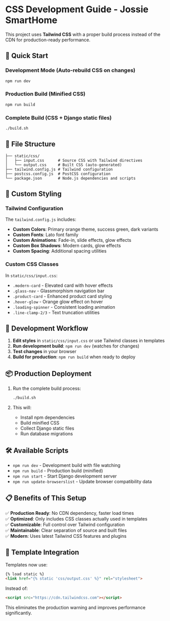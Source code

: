 # CSS Development Guide - Jossie SmartHome

This project uses **Tailwind CSS** with a proper build process instead of the CDN for production-ready performance.

## 🚀 Quick Start

### Development Mode (Auto-rebuild CSS on changes)
```bash
npm run dev
```

### Production Build (Minified CSS)
```bash
npm run build
```

### Complete Build (CSS + Django static files)
```bash
./build.sh
```

## 📁 File Structure

```
├── static/css/
│   ├── input.css      # Source CSS with Tailwind directives
│   └── output.css     # Built CSS (auto-generated)
├── tailwind.config.js # Tailwind configuration
├── postcss.config.js  # PostCSS configuration
└── package.json       # Node.js dependencies and scripts
```

## 🎨 Custom Styling

### Tailwind Configuration
The `tailwind.config.js` includes:
- **Custom Colors**: Primary orange theme, success green, dark variants
- **Custom Fonts**: Lato font family
- **Custom Animations**: Fade-in, slide effects, glow effects
- **Custom Box Shadows**: Modern cards, glow effects
- **Custom Spacing**: Additional spacing utilities

### Custom CSS Classes
In `static/css/input.css`:
- `.modern-card` - Elevated card with hover effects
- `.glass-nav` - Glassmorphism navigation bar
- `.product-card` - Enhanced product card styling
- `.hover-glow` - Orange glow effect on hover
- `.loading-spinner` - Consistent loading animation
- `.line-clamp-2/3` - Text truncation utilities

## 🔧 Development Workflow

1. **Edit styles** in `static/css/input.css` or use Tailwind classes in templates
2. **Run development build**: `npm run dev` (watches for changes)
3. **Test changes** in your browser
4. **Build for production**: `npm run build` when ready to deploy

## 📦 Production Deployment

1. Run the complete build process:
   ```bash
   ./build.sh
   ```

2. This will:
   - Install npm dependencies
   - Build minified CSS
   - Collect Django static files
   - Run database migrations

## 🛠️ Available Scripts

- `npm run dev` - Development build with file watching
- `npm run build` - Production build (minified)
- `npm run start` - Start Django development server
- `npm run update-browserslist` - Update browser compatibility data

## 📋 Benefits of This Setup

✅ **Production Ready**: No CDN dependency, faster load times  
✅ **Optimized**: Only includes CSS classes actually used in templates  
✅ **Customizable**: Full control over Tailwind configuration  
✅ **Maintainable**: Clear separation of source and built files  
✅ **Modern**: Uses latest Tailwind CSS features and plugins

## 🎯 Template Integration

Templates now use:
```html
{% load static %}
<link href="{% static 'css/output.css' %}" rel="stylesheet">
```

Instead of:
```html
<script src="https://cdn.tailwindcss.com"></script>
```

This eliminates the production warning and improves performance significantly.